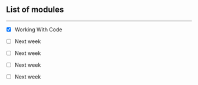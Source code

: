 ## List of modules
 ---
 * [x] Working With Code

 * [ ] Next week

 * [ ] Next week

 * [ ] Next week

 * [ ] Next week
 
